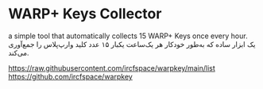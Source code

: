 # WARP+ Keys Collector

a simple tool that automatically collects 15 WARP+ Keys once every hour.<br>
یک ابزار ساده که به‌طور خودکار هر یک‌ساعت یکبار ۱۵ عدد کلید وارپ‌پلاس را جمع‌آوری می‌کند.


https://raw.githubusercontent.com/ircfspace/warpkey/main/list<br>
https://github.com/ircfspace/warpkey
